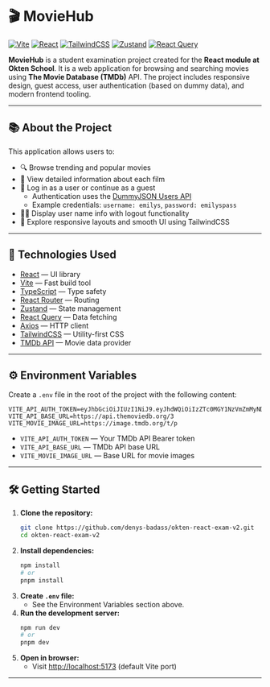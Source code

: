 # 🎬 MovieHub

[![Vite](https://img.shields.io/badge/Vite-646CFF?style=for-the-badge&logo=Vite&logoColor=white)](https://vitejs.dev/)
[![React](https://img.shields.io/badge/React-20232A?style=for-the-badge&logo=react&logoColor=61DAFB)](https://react.dev/)
[![TailwindCSS](https://img.shields.io/badge/TailwindCSS-06B6D4?style=for-the-badge&logo=tailwindcss&logoColor=white)](https://tailwindcss.com/)
[![Zustand](https://img.shields.io/badge/Zustand-FF9800?style=for-the-badge&logo=Zustand&logoColor=white)](https://zustand-demo.pmnd.rs/)
[![React Query](https://img.shields.io/badge/React%20Query-FF4154?style=for-the-badge&logo=react-query&logoColor=white)](https://tanstack.com/query/latest)

**MovieHub** is a student examination project created for the **React module at Okten School**. It is a web application for browsing and searching movies using **The Movie Database (TMDb)** API. The project includes responsive design, guest access, user authentication (based on dummy data), and modern frontend tooling.

---

## 📚 About the Project

This application allows users to:

- 🔍 Browse trending and popular movies
- 🧾 View detailed information about each film
- 🔐 Log in as a user or continue as a guest
  - Authentication uses the [DummyJSON Users API](https://dummyjson.com/users)
  - Example credentials: `username: emilys`, `password: emilyspass`
- 🧑‍💼 Display user name info with logout functionality
- 🧱 Explore responsive layouts and smooth UI using TailwindCSS

---

## 🚀 Technologies Used

- [React](https://react.dev/) — UI library
- [Vite](https://vitejs.dev/) — Fast build tool
- [TypeScript](https://www.typescriptlang.org/) — Type safety
- [React Router](https://reactrouter.com/) — Routing
- [Zustand](https://zustand-demo.pmnd.rs/) — State management
- [React Query](https://tanstack.com/query/latest) — Data fetching
- [Axios](https://axios-http.com/) — HTTP client
- [TailwindCSS](https://tailwindcss.com/) — Utility-first CSS
- [TMDb API](https://www.themoviedb.org/documentation/api) — Movie data provider

---

## ⚙️ Environment Variables

Create a `.env` file in the root of the project with the following content:

```env
VITE_API_AUTH_TOKEN=eyJhbGciOiJIUzI1NiJ9.eyJhdWQiOiIzZTc0MGY1NzVmZmMyNDQzZDRjZTIzY2I4NTk1M2ZkMCIsIm5iZiI6MTc0NTgzMzY3MC4yNjIsInN1YiI6IjY4MGY0ZWM2NDYwMzU3MWVhZDBmOGI1YyIsInNjb3BlcyI6WyJhcGlfcmVhZCJdLCJ2ZXJzaW9uIjoxfQ.vOkM9zakig0Tx0krPqELgaIZBvfFX99Ykj8hq55MF7c
VITE_API_BASE_URL=https://api.themoviedb.org/3
VITE_MOVIE_IMAGE_URL=https://image.tmdb.org/t/p
```

- `VITE_API_AUTH_TOKEN` — Your TMDb API Bearer token
- `VITE_API_BASE_URL` — TMDb API base URL
- `VITE_MOVIE_IMAGE_URL` — Base URL for movie images

---

## 🛠️ Getting Started

1. **Clone the repository:**
   ```sh
   git clone https://github.com/denys-badass/okten-react-exam-v2.git
   cd okten-react-exam-v2
   ```
2. **Install dependencies:**
   ```sh
   npm install
   # or
   pnpm install
   ```
3. **Create `.env` file:**
   - See the Environment Variables section above.
4. **Run the development server:**
   ```sh
   npm run dev
   # or
   pnpm dev
   ```
5. **Open in browser:**
   - Visit [http://localhost:5173](http://localhost:5173) (default Vite port)

---
